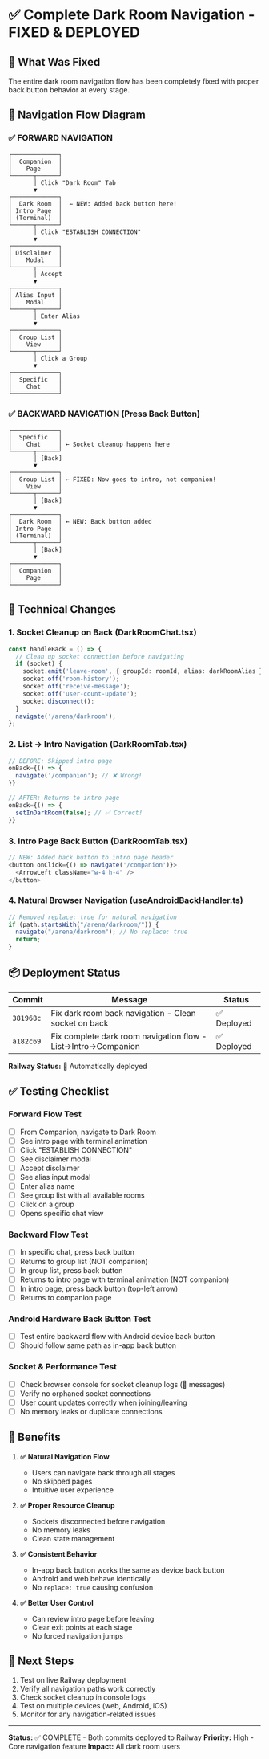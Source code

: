 # ✅ Complete Dark Room Navigation - FIXED & DEPLOYED

## 🎯 What Was Fixed

The entire dark room navigation flow has been completely fixed with proper back button behavior at every stage.

## 📱 Navigation Flow Diagram

### ✅ FORWARD NAVIGATION
```
┌─────────────┐
│  Companion  │
│    Page     │
└──────┬──────┘
       │ Click "Dark Room" Tab
       ▼
┌─────────────┐
│  Dark Room  │  ← NEW: Added back button here!
│ Intro Page  │
│ (Terminal)  │
└──────┬──────┘
       │ Click "ESTABLISH CONNECTION"
       ▼
┌─────────────┐
│ Disclaimer  │
│    Modal    │
└──────┬──────┘
       │ Accept
       ▼
┌─────────────┐
│ Alias Input │
│    Modal    │
└──────┬──────┘
       │ Enter Alias
       ▼
┌─────────────┐
│  Group List │
│    View     │
└──────┬──────┘
       │ Click a Group
       ▼
┌─────────────┐
│  Specific   │
│    Chat     │
└─────────────┘
```

### ✅ BACKWARD NAVIGATION (Press Back Button)
```
┌─────────────┐
│  Specific   │
│    Chat     │ ← Socket cleanup happens here
└──────┬──────┘
       │ [Back]
       ▼
┌─────────────┐
│  Group List │ ← FIXED: Now goes to intro, not companion!
│    View     │
└──────┬──────┘
       │ [Back]
       ▼
┌─────────────┐
│  Dark Room  │ ← NEW: Back button added
│ Intro Page  │
│ (Terminal)  │
└──────┬──────┘
       │ [Back]
       ▼
┌─────────────┐
│  Companion  │
│    Page     │
└─────────────┘
```

## 🔧 Technical Changes

### 1. **Socket Cleanup on Back (DarkRoomChat.tsx)**
```typescript
const handleBack = () => {
  // Clean up socket connection before navigating
  if (socket) {
    socket.emit('leave-room', { groupId: roomId, alias: darkRoomAlias });
    socket.off('room-history');
    socket.off('receive-message');
    socket.off('user-count-update');
    socket.disconnect();
  }
  navigate('/arena/darkroom');
};
```

### 2. **List → Intro Navigation (DarkRoomTab.tsx)**
```typescript
// BEFORE: Skipped intro page
onBack={() => {
  navigate('/companion'); // ❌ Wrong!
}}

// AFTER: Returns to intro page
onBack={() => {
  setInDarkRoom(false); // ✅ Correct!
}}
```

### 3. **Intro Page Back Button (DarkRoomTab.tsx)**
```typescript
// NEW: Added back button to intro page header
<button onClick={() => navigate('/companion')}>
  <ArrowLeft className="w-4 h-4" />
</button>
```

### 4. **Natural Browser Navigation (useAndroidBackHandler.ts)**
```typescript
// Removed replace: true for natural navigation
if (path.startsWith("/arena/darkroom/")) {
  navigate("/arena/darkroom"); // No replace: true
  return;
}
```

## 📦 Deployment Status

| Commit | Message | Status |
|--------|---------|--------|
| `381968c` | Fix dark room back navigation - Clean socket on back | ✅ Deployed |
| `a182c69` | Fix complete dark room navigation flow - List->Intro->Companion | ✅ Deployed |

**Railway Status:** 🚀 Automatically deployed

## ✅ Testing Checklist

### Forward Flow Test
- [ ] From Companion, navigate to Dark Room
- [ ] See intro page with terminal animation
- [ ] Click "ESTABLISH CONNECTION"
- [ ] See disclaimer modal
- [ ] Accept disclaimer
- [ ] See alias input modal
- [ ] Enter alias name
- [ ] See group list with all available rooms
- [ ] Click on a group
- [ ] Opens specific chat view

### Backward Flow Test
- [ ] In specific chat, press back button
- [ ] Returns to group list (NOT companion)
- [ ] In group list, press back button
- [ ] Returns to intro page with terminal animation (NOT companion)
- [ ] In intro page, press back button (top-left arrow)
- [ ] Returns to companion page

### Android Hardware Back Button Test
- [ ] Test entire backward flow with Android device back button
- [ ] Should follow same path as in-app back button

### Socket & Performance Test
- [ ] Check browser console for socket cleanup logs (🔌 messages)
- [ ] Verify no orphaned socket connections
- [ ] User count updates correctly when joining/leaving
- [ ] No memory leaks or duplicate connections

## 🎉 Benefits

1. **✅ Natural Navigation Flow**
   - Users can navigate back through all stages
   - No skipped pages
   - Intuitive user experience

2. **✅ Proper Resource Cleanup**
   - Sockets disconnected before navigation
   - No memory leaks
   - Clean state management

3. **✅ Consistent Behavior**
   - In-app back button works the same as device back button
   - Android and web behave identically
   - No `replace: true` causing confusion

4. **✅ Better User Control**
   - Can review intro page before leaving
   - Clear exit points at each stage
   - No forced navigation jumps

## 📝 Next Steps

1. Test on live Railway deployment
2. Verify all navigation paths work correctly
3. Check socket cleanup in console logs
4. Test on multiple devices (web, Android, iOS)
5. Monitor for any navigation-related issues

---

**Status:** ✅ COMPLETE - Both commits deployed to Railway
**Priority:** High - Core navigation feature
**Impact:** All dark room users

